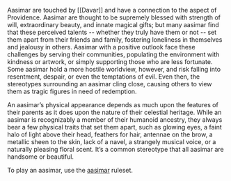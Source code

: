Aasimar are touched by [[Davar]] and have a connection to the aspect of Providence. Aasimar are thought to be supremely blessed with strength of will, extraordinary beauty, and innate magical gifts; but many aasimar find that these perceived talents -- whether they truly have them or not -- set them apart from their friends and family, fostering loneliness in themselves and jealousy in others. Aasimar with a positive outlook face these challenges by serving their communities, populating the environment with kindness or artwork, or simply supporting those who are less fortunate. Some aasimar hold a more hostile worldview, however, and risk falling into resentment, despair, or even the temptations of evil. Even then, the stereotypes surrounding an aasimar cling close, causing others to view them as tragic figures in need of redemption.

An aasimar’s physical appearance depends as much upon the features of their parents as it does upon the nature of their celestial heritage. While an aasimar is recognizably a member of their humanoid ancestry, they always bear a few physical traits that set them apart, such as glowing eyes, a faint halo of light above their head, feathers for hair, antennae on the brow, a metallic sheen to the skin, lack of a navel, a strangely musical voice, or a naturally pleasing floral scent. It’s a common stereotype that all aasimar are handsome or beautiful.

To play an aasimar, use the [aasimar](https://2e.aonprd.com/Ancestries.aspx?ID=24) ruleset.